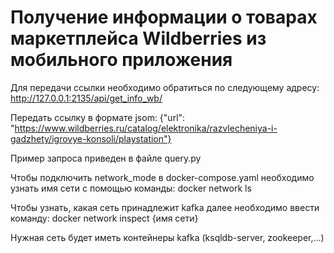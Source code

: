 # Получение информации о товарах маркетплейса Wildberries из мобильного приложения

Для передачи ссылки необходимо обратиться по следующему адресу:
http://127.0.0.1:2135/api/get_info_wb/

Передать ссылку в формате jsom:
{"url": "https://www.wildberries.ru/catalog/elektronika/razvlecheniya-i-gadzhety/igrovye-konsoli/playstation"}

Пример запроса приведен в файле query.py

Чтобы подключить network_mode в docker-compose.yaml необходимо узнать имя сети с помощью команды:
docker network ls

Чтобы узнать, какая сеть принадлежит kafka далее необходимо ввести команду:
docker network inspect {имя сети}

Нужная сеть будет иметь контейнеры kafka (ksqldb-server, zookeeper,...)
